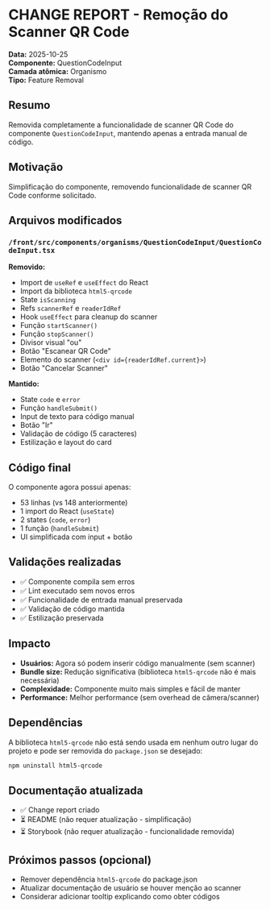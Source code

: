 # CHANGE REPORT - Remoção do Scanner QR Code

**Data:** 2025-10-25  
**Componente:** QuestionCodeInput  
**Camada atômica:** Organismo  
**Tipo:** Feature Removal

## Resumo
Removida completamente a funcionalidade de scanner QR Code do componente `QuestionCodeInput`, mantendo apenas a entrada manual de código.

## Motivação
Simplificação do componente, removendo funcionalidade de scanner QR Code conforme solicitado.

## Arquivos modificados

### `/front/src/components/organisms/QuestionCodeInput/QuestionCodeInput.tsx`
**Removido:**
- Import de `useRef` e `useEffect` do React
- Import da biblioteca `html5-qrcode`
- State `isScanning`
- Refs `scannerRef` e `readerIdRef`
- Hook `useEffect` para cleanup do scanner
- Função `startScanner()`
- Função `stopScanner()`
- Divisor visual "ou"
- Botão "Escanear QR Code"
- Elemento do scanner (`<div id={readerIdRef.current}>`)
- Botão "Cancelar Scanner"

**Mantido:**
- State `code` e `error`
- Função `handleSubmit()`
- Input de texto para código manual
- Botão "Ir"
- Validação de código (5 caracteres)
- Estilização e layout do card

## Código final
O componente agora possui apenas:
- 53 linhas (vs 148 anteriormente)
- 1 import do React (`useState`)
- 2 states (`code`, `error`)
- 1 função (`handleSubmit`)
- UI simplificada com input + botão

## Validações realizadas
- ✅ Componente compila sem erros
- ✅ Lint executado sem novos erros
- ✅ Funcionalidade de entrada manual preservada
- ✅ Validação de código mantida
- ✅ Estilização preservada

## Impacto
- **Usuários:** Agora só podem inserir código manualmente (sem scanner)
- **Bundle size:** Redução significativa (biblioteca `html5-qrcode` não é mais necessária)
- **Complexidade:** Componente muito mais simples e fácil de manter
- **Performance:** Melhor performance (sem overhead de câmera/scanner)

## Dependências
A biblioteca `html5-qrcode` não está sendo usada em nenhum outro lugar do projeto e pode ser removida do `package.json` se desejado:

```bash
npm uninstall html5-qrcode
```

## Documentação atualizada
- ✅ Change report criado
- ⏳ README (não requer atualização - simplificação)
- ⏳ Storybook (não requer atualização - funcionalidade removida)

## Próximos passos (opcional)
- Remover dependência `html5-qrcode` do package.json
- Atualizar documentação de usuário se houver menção ao scanner
- Considerar adicionar tooltip explicando como obter códigos
